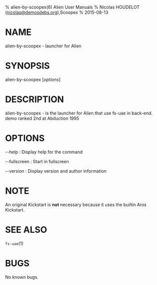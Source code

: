 % alien-by-scoopex(6) Alien User Manuals
% Nicolas HOUDELOT (nicolas@demosdebs.org),Scoopex
% 2015-08-13

# NAME
alien-by-scoopex - launcher for Alien

# SYNOPSIS
alien-by-scoopex [*options*]

# DESCRIPTION
alien-by-scoopex - is the launcher for Alien that use fs-uae in back-end.  
demo ranked 2nd at Abduction 1995

# OPTIONS
\--help
:   Display help for the command

\--fullscreen
:   Start in fullscreen

\--version
:   Display version and author information

# NOTE
An original Kickstart is **not** necessary because it uses the builtin Aros Kickstart.

# SEE ALSO
`fs-uae`(1)

# BUGS
No known bugs.

